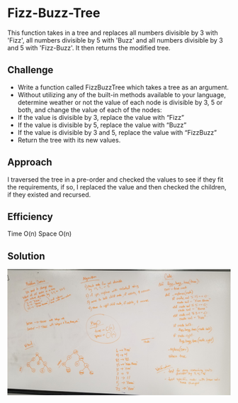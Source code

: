 # Fizz-Buzz-Tree
This function takes in a tree and replaces all numbers divisible by 3 with 'Fizz', all numbers divisible by 5 with 'Buzz' and all numbers divisible by 3 and 5 with 'Fizz-Buzz'. It then returns the modified tree.

## Challenge
- Write a function called FizzBuzzTree which takes a tree as an argument.
- Without utilizing any of the built-in methods available to your language, determine weather or not the value of each node is divisible by 3, 5 or both, and change the value of each of the nodes:
- If the value is divisible by 3, replace the value with “Fizz”
- If the value is divisible by 5, replace the value with “Buzz”
- If the value is divisible by 3 and 5, replace the value with “FizzBuzz”
- Return the tree with its new values.

## Approach
I traversed the tree in a pre-order and checked the values to see if they fit the requirements, if so, I replaced the value and then checked the children, if they existed and recursed.

## Efficiency
Time O(n) Space O(n)

## Solution
![fizz_buzz_tree image](../assets/fizz_buzz_tree.jpg)